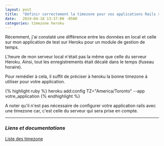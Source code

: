 ```yaml
---
layout: post
title:  "Définir correctement la timezone pour vos applications Rails sur Heroku"
date:   2019-04-18 13:37:00 -0500
categories: timezone heroku
---
```


Récemment, j'ai constaté une différence entre les données en local et celle sur
mon application de test sur Heroku pour un module de gestion de temps.

L'heure de mon serveur local n'était pas la même que celle du serveur Heroku.
Ainsi, tout les enregistrements était décalé dans le temps (fuseau horaire).

Pour remédier à cela, il suffit de préciser à heroku la bonne timezone à utiliser
pour votre application.

{% highlight ruby %}
heroku add:config TZ="America/Toronto" --app votre_application
{% endhighlight %}

A noter qu'il n'est pas nécessaire de configurer votre application rails avec une
timezone car, c'est celle du serveur qui sera prise en compte.

---
### *Liens et documentations*
[Liste des timezone](https://en.wikipedia.org/wiki/List_of_tz_database_time_zones)
